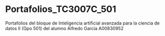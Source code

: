 # Portafolios_TC3007C_501
Portafolios del bloque de Inteligencia artificial avanzada para la ciencia de datos II (Gpo 501) del alumno Alfredo García A00830952
